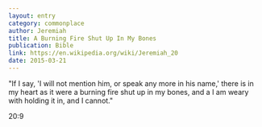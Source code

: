 ```yaml
---
layout: entry
category: commonplace
author: Jeremiah
title: A Burning Fire Shut Up In My Bones
publication: Bible
link: https://en.wikipedia.org/wiki/Jeremiah_20
date: 2015-03-21
---
```


"If I say, 'I will not mention him, or speak any more in his name,' there is in my heart as it were a burning fire shut up in my bones, and a I am weary with holding it in, and I cannot."

20:9